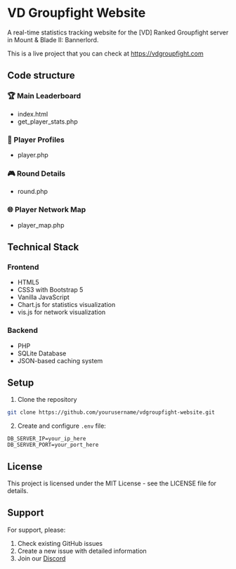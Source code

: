 # VD Groupfight Website

A real-time statistics tracking website for the [VD] Ranked Groupfight server in Mount & Blade II: Bannerlord.

This is a live project that you can check at https://vdgroupfight.com

## Code structure

### 🏆 Main Leaderboard
- index.html
- get_player_stats.php

### 👤 Player Profiles
- player.php

### 🎮 Round Details
- round.php

### 🌐 Player Network Map
- player_map.php

## Technical Stack

### Frontend
- HTML5
- CSS3 with Bootstrap 5
- Vanilla JavaScript
- Chart.js for statistics visualization
- vis.js for network visualization

### Backend
- PHP
- SQLite Database
- JSON-based caching system

## Setup

1. Clone the repository

```bash
git clone https://github.com/yourusername/vdgroupfight-website.git
```

2. Create and configure `.env` file:

```env
DB_SERVER_IP=your_ip_here
DB_SERVER_PORT=your_port_here
```

## License

This project is licensed under the MIT License - see the LICENSE file for details.

## Support

For support, please:
1. Check existing GitHub issues
2. Create a new issue with detailed information
3. Join our [Discord](https://discord.gg/R5cK34QFRM)
